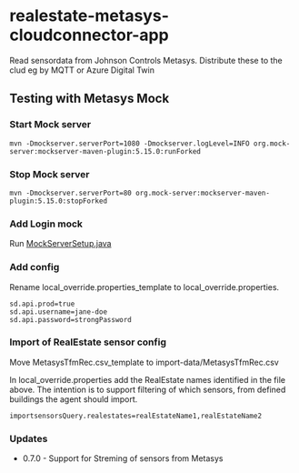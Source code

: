# realestate-metasys-cloudconnector-app
Read sensordata from Johnson Controls Metasys. Distribute these to the clud eg by MQTT or Azure Digital Twin



## Testing with Metasys Mock
### Start Mock server
````
mvn -Dmockserver.serverPort=1080 -Dmockserver.logLevel=INFO org.mock-server:mockserver-maven-plugin:5.15.0:runForked
`````
### Stop Mock server
````
mvn -Dmockserver.serverPort=80 org.mock-server:mockserver-maven-plugin:5.15.0:stopForked
````

### Add Login mock

Run  [MockServerSetup.java](src/test/java/no/cantara/realestate/metasys/cloudconnector/MockServerSetup.java)

### Add config
Rename local_override.properties_template to local_override.properties.
``` 
sd.api.prod=true
sd.api.username=jane-doe
sd.api.password=strongPassword
```

### Import of RealEstate sensor config
Move MetasysTfmRec.csv_template to import-data/MetasysTfmRec.csv

In local_override.properties add the RealEstate names identified in the file above.
The intention is to support filtering of which sensors, from defined buildings the agent should import.
``` 
importsensorsQuery.realestates=realEstateName1,realEstateName2
``` 

### Updates
* 0.7.0 - Support for Streming of sensors from Metasys

